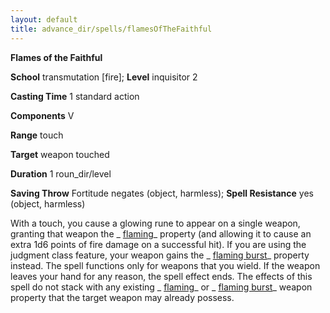 ```yaml
---
layout: default
title: advance_dir/spells/flamesOfTheFaithful
---
```

 **Flames of the Faithful**

**School** transmutation [fire]; **Level** inquisitor 2

**Casting Time** 1 standard action

**Components** V

**Range** touch

**Target** weapon touched

**Duration** 1 roun_dir/level

**Saving Throw** Fortitude negates (object, harmless); **Spell Resistance** yes (object, harmless)

With a touch, you cause a glowing rune to appear on a single weapon, granting that weapon the _ [flaming](../../magicItem_dir/weapons#_weapons-flaming)_ property (and allowing it to cause an extra 1d6 points of fire damage on a successful hit). If you are using the judgment class feature, your weapon gains the _ [flaming burst](../../magicItem_dir/weapons#_weapons-flaming-burst)_ property instead. The spell functions only for weapons that you wield. If the weapon leaves your hand for any reason, the spell effect ends. The effects of this spell do not stack with any existing _ [flaming](../../magicItem_dir/weapons#_weapons-flaming)_ or _ [flaming burst](../../magicItem_dir/weapons#_weapons-flaming-burst)_ weapon property that the target weapon may already possess.

